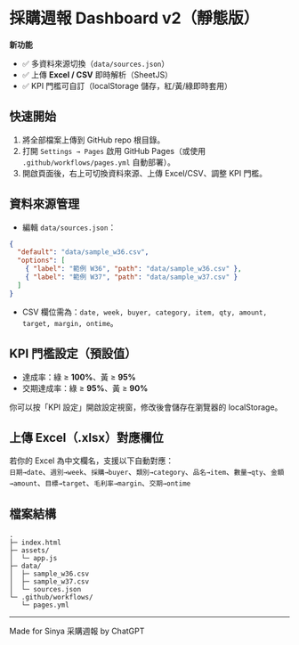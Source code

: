 # 採購週報 Dashboard v2（靜態版）

**新功能**  
- ✅ 多資料來源切換（`data/sources.json`）  
- ✅ 上傳 **Excel / CSV** 即時解析（SheetJS）  
- ✅ KPI 門檻可自訂（localStorage 儲存，紅/黃/綠即時套用）

## 快速開始
1. 將全部檔案上傳到 GitHub repo 根目錄。
2. 打開 `Settings → Pages` 啟用 GitHub Pages（或使用 `.github/workflows/pages.yml` 自動部署）。
3. 開啟頁面後，右上可切換資料來源、上傳 Excel/CSV、調整 KPI 門檻。

## 資料來源管理
- 編輯 `data/sources.json`：
```json
{
  "default": "data/sample_w36.csv",
  "options": [
    { "label": "範例 W36", "path": "data/sample_w36.csv" },
    { "label": "範例 W37", "path": "data/sample_w37.csv" }
  ]
}
```
- CSV 欄位需為：`date, week, buyer, category, item, qty, amount, target, margin, ontime`。

## KPI 門檻設定（預設值）
- 達成率：綠 ≥ **100%**、黃 ≥ **95%**
- 交期達成率：綠 ≥ **95%**、黃 ≥ **90%**

你可以按「KPI 設定」開啟設定視窗，修改後會儲存在瀏覽器的 localStorage。

## 上傳 Excel（.xlsx）對應欄位
若你的 Excel 為中文欄名，支援以下自動對應：  
`日期→date`、`週別→week`、`採購→buyer`、`類別→category`、`品名→item`、`數量→qty`、`金額→amount`、`目標→target`、`毛利率→margin`、`交期→ontime`

## 檔案結構
```
.
├─ index.html
├─ assets/
│  └─ app.js
├─ data/
│  ├─ sample_w36.csv
│  ├─ sample_w37.csv
│  └─ sources.json
└─ .github/workflows/
   └─ pages.yml
```

---
Made for Sinya 采購週報 by ChatGPT
